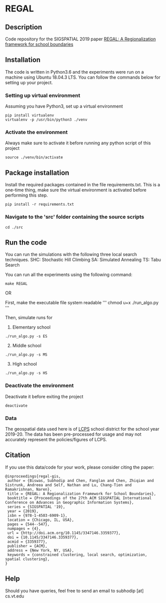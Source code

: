 # REGAL

## Description
Code repository for the SIGSPATIAL 2019 paper [REGAL: A Regionalization framework for school boundaries](http://doi.acm.org/10.1145/3347146.3359377)

## Installation

The code is written in Python3.6 and the experiments were run on a machine using Ubuntu 18.04.3 LTS. You can follow the commands below for setting up your project.

### Setting up virtual environment
Assuming you have Python3, set up a virtual environment
```
pip install virtualenv
virtualenv -p /usr/bin/python3 ./venv
```

### Activate the environment
Always make sure to activate it before running any python script of this project
```
source ./venv/bin/activate
```

## Package installation
Install the required packages contained in the file requirements.txt. This is a one-time thing, make sure the virtual environment is activated before performing this step.
```
pip install -r requirements.txt
```

### Navigate to the 'src' folder containing the source scripts
```
cd ./src
```

## Run the code
You can run the simulations with the following three local search techniques.
SHC: Stochastic Hill Climbing
 SA: Simulated Annealing
 TS: Tabu Search

You can run all the experiments using the following command:
```
make REGAL
```

OR


First, make the executable file system readable
'''
chmod u+x ./run_algo.py
'''

Then, simulate runs for
1. Elementary school
```
./run_algo.py -s ES
```
2. Middle school
```
./run_algo.py -s MS
```
3. High school
```
./run_algo.py -s HS
```


### Deactivate the environment
Deactivate it before exiting the project
```
deactivate
```


### Data
The geospatial data used here is of [LCPS](https://www.lcps.org/) school district for the school year 2019-20. The data has been pre-processed for usage and may not accurately represent the policies/figures of LCPS.

## Citation
If you use this data/code for your work, please consider citing the paper:
```
@inproceedings{regal-gis,
 author = {Biswas, Subhodip and Chen, Fanglan and Chen, Zhiqian and Sistrunk, Andreea and Self, Nathan and Lu, Chang-Tien and Ramakrishnan, Naren},
 title = {REGAL: A Regionalization Framework for School Boundaries},
 booktitle = {Proceedings of the 27th ACM SIGSPATIAL International Conference on Advances in Geographic Information Systems},
 series = {SIGSPATIAL '19},
 year = {2019},
 isbn = {978-1-4503-6909-1},
 location = {Chicago, IL, USA},
 pages = {544--547},
 numpages = {4},
 url = {http://doi.acm.org/10.1145/3347146.3359377},
 doi = {10.1145/3347146.3359377},
 acmid = {3359377},
 publisher = {ACM},
 address = {New York, NY, USA},
 keywords = {constrained clustering, local search, optimization, spatial clustering},
} 
```
## Help
Should you have queries, feel free to send an email to subhodip [at] cs.vt.edu
